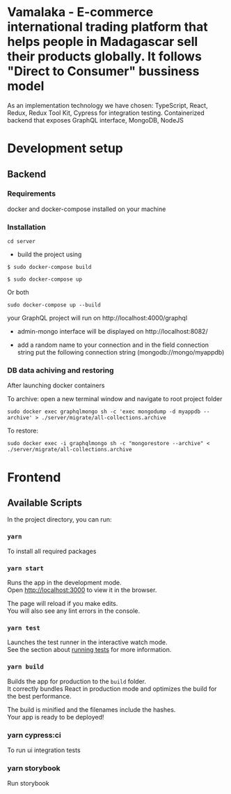 # Vamalaka - E-commerce international trading platform that helps people in Madagascar sell their products globally. It follows "Direct to Consumer" bussiness model 

As an implementation technology we have chosen: TypeScript, React, Redux, Redux Tool Kit, Cypress for integration testing. Containerized backend that exposes GraphQL interface, MongoDB, NodeJS

# Development setup

## Backend

### Requirements

docker and docker-compose installed on your machine

### Installation

```
cd server
```

- build the project using

```
$ sudo docker-compose build
```

```
$ sudo docker-compose up
```

Or both

```
sudo docker-compose up --build
```

your GraphQL project will run on http://localhost:4000/graphql

- admin-mongo interface will be displayed on http://localhost:8082/

- add a random name to your connection and in the field connection string put the following connection string
  (mongodb://mongo/myappdb)

### DB data achiving and restoring

After launching docker containers

To archive:
open a new terminal window and navigate to root project folder

```
sudo docker exec graphqlmongo sh -c 'exec mongodump -d myappdb --archive' > ./server/migrate/all-collections.archive
```

To restore:

```
sudo docker exec -i graphqlmongo sh -c "mongorestore --archive" < ./server/migrate/all-collections.archive
```

# Frontend

## Available Scripts

In the project directory, you can run:

### `yarn`

To install all required packages

### `yarn start`

Runs the app in the development mode.\
Open [http://localhost:3000](http://localhost:3000) to view it in the browser.

The page will reload if you make edits.\
You will also see any lint errors in the console.

### `yarn test`

Launches the test runner in the interactive watch mode.\
See the section about [running tests](https://facebook.github.io/create-react-app/docs/running-tests) for more information.

### `yarn build`

Builds the app for production to the `build` folder.\
It correctly bundles React in production mode and optimizes the build for the best performance.

The build is minified and the filenames include the hashes.\
Your app is ready to be deployed!

### yarn cypress:ci

To run ui integration tests

### yarn storybook

Run storybook 
